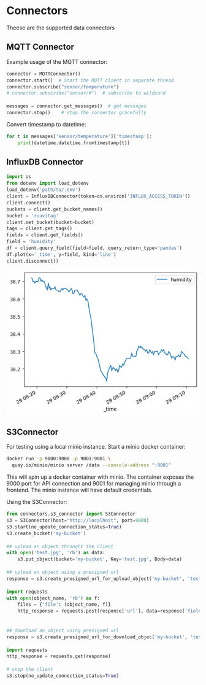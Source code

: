 # Connectors
Theese are the supported data connectors

## MQTT Connector

Example usage of the MQTT connector:
```python
connector = MQTTConnector()
connector.start()  # Start the MQTT client in separate thread
connector.subscribe("sensor/temperature")
# connector.subscribe("sensor/#")  # subscribe to wildcard

messages = connector.get_messages()  # get messages
connector.stop()    # stop the connector gracefully
```

Convert timestamp to datetime:
```python
for t in messages['sensor/temperature']['timestamp']:
    print(datetime.datetime.fromtimestamp(t))
```

## InfluxDB Connector

```python
import os
from dotenv import load_dotenv
load_dotenv('path/to/.env')
client = InfluxDBConnector(token=os.environ['INFLUX_ACCESS_TOKEN'])
client.connect()
buckets = client.get_bucket_names()
bucket = 'ruuvitag'
client.set_bucket(bucket=bucket)
tags = client.get_tags()
fields = client.get_fields()
field = 'humidity'
df = client.query_field(field=field, query_return_type='pandas')
df.plot(x='_time', y=field, kind='line')
client.disconnect()
```

![Image](../docs/img/humidity_output.png)


## S3Connector

For testing using a local minio instance. Start a minio docker container:

```bash
docker run -p 9000:9000 -p 9001:9001 \
  quay.io/minio/minio server /data --console-address ":9001"
```
This will spin up a docker container with minio. The container exposes the 9000 port for API connection and 9001 for managing minio through a frontend. The minio instance will have default credentials.

Using the S3Connector:
```python
from connectors.s3_connector import S3Connector
s3 = S3Connector(host="http://localhost", port=9000)
s3.start(no_update_connection_status=True)
s3.create_bucket('my-bucket')

## upload an object throught the client
with open('test.jpg', 'rb') as data:
    s3.put_object(bucket='my-bucket', Key='test.jpg', Body=data)

## upload an object using a presigned url
response = s3.create_presigned_url_for_upload_object('my-bucket', 'test.txt')

import requests
with open(object_name, 'rb') as f:
    files = {'file': (object_name, f)}
    http_response = requests.post(response['url'], data=response['fields'], files=files)


## download an object using presigned url
response = s3.create_presigned_url_for_download_objec('my-bucket', 'test.txt')

import requests
http_response = requests.get(response)

# stop the client
s3.stop(no_update_connection_status=True)
```
